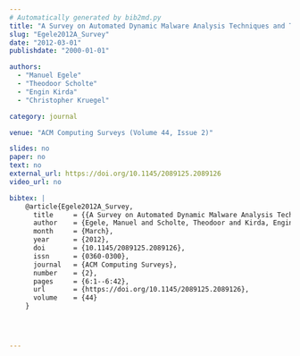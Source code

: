 ```yaml
---
# Automatically generated by bib2md.py
title: "A Survey on Automated Dynamic Malware Analysis Techniques and Tools"
slug: "Egele2012A_Survey"
date: "2012-03-01"
publishdate: "2000-01-01"

authors:
  - "Manuel Egele"
  - "Theodoor Scholte"
  - "Engin Kirda"
  - "Christopher Kruegel"

category: journal

venue: "ACM Computing Surveys (Volume 44, Issue 2)"

slides: no
paper: no
text: no
external_url: https://doi.org/10.1145/2089125.2089126
video_url: no

bibtex: |
    @article{Egele2012A_Survey,
      title     = {{A Survey on Automated Dynamic Malware Analysis Techniques and Tools}},
      author    = {Egele, Manuel and Scholte, Theodoor and Kirda, Engin and Kruegel, Christopher},
      month     = {March},
      year      = {2012},
      doi       = {10.1145/2089125.2089126},
      issn      = {0360-0300},
      journal   = {ACM Computing Surveys},
      number    = {2},
      pages     = {6:1--6:42},
      url       = {https://doi.org/10.1145/2089125.2089126},
      volume    = {44}
    }




---
```


